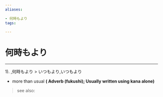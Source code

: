 ```yaml
---
aliases:
    
- 何時もより
tags:
    
---
```


# 何時もより
---
1).
,何時もより > いつもより,いつもより

- more than usual
**( Adverb (fukushi); Usually written using kana alone)**
> see also: 
            